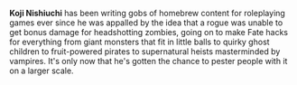 **Koji Nishiuchi** has been writing gobs of homebrew content for roleplaying games ever since he was appalled by the idea that a rogue was unable to get bonus damage for headshotting zombies, going on to make Fate hacks for everything from giant monsters that fit in little balls to quirky ghost children to fruit-powered pirates to supernatural heists masterminded by vampires. It's only now that he's gotten the chance to pester people with it on a larger scale.